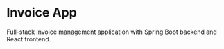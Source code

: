 # Invoice App
Full-stack invoice management application with Spring Boot backend and React frontend.